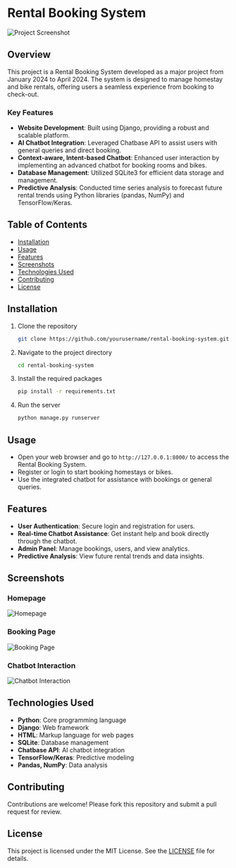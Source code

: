 # Rental Booking System

![Project Screenshot](path/to/your/screenshot.png)

## Overview

This project is a Rental Booking System developed as a major project from January 2024 to April 2024. The system is designed to manage homestay and bike rentals, offering users a seamless experience from booking to check-out. 

### Key Features
- **Website Development**: Built using Django, providing a robust and scalable platform.
- **AI Chatbot Integration**: Leveraged Chatbase API to assist users with general queries and direct booking.
- **Context-aware, Intent-based Chatbot**: Enhanced user interaction by implementing an advanced chatbot for booking rooms and bikes.
- **Database Management**: Utilized SQLite3 for efficient data storage and management.
- **Predictive Analysis**: Conducted time series analysis to forecast future rental trends using Python libraries (pandas, NumPy) and TensorFlow/Keras.

## Table of Contents
- [Installation](#installation)
- [Usage](#usage)
- [Features](#features)
- [Screenshots](#screenshots)
- [Technologies Used](#technologies-used)
- [Contributing](#contributing)
- [License](#license)

## Installation

1. Clone the repository
    ```sh
    git clone https://github.com/yourusername/rental-booking-system.git
    ```
2. Navigate to the project directory
    ```sh
    cd rental-booking-system
    ```
3. Install the required packages
    ```sh
    pip install -r requirements.txt
    ```
4. Run the server
    ```sh
    python manage.py runserver
    ```

## Usage

- Open your web browser and go to `http://127.0.0.1:8000/` to access the Rental Booking System.
- Register or login to start booking homestays or bikes.
- Use the integrated chatbot for assistance with bookings or general queries.

## Features

- **User Authentication**: Secure login and registration for users.
- **Real-time Chatbot Assistance**: Get instant help and book directly through the chatbot.
- **Admin Panel**: Manage bookings, users, and view analytics.
- **Predictive Analysis**: View future rental trends and data insights.

## Screenshots

### Homepage
![Homepage](path/to/your/homepage_screenshot.png)

### Booking Page
![Booking Page](path/to/your/booking_page_screenshot.png)

### Chatbot Interaction
![Chatbot Interaction](path/to/your/chatbot_screenshot.png)

## Technologies Used

- **Python**: Core programming language
- **Django**: Web framework
- **HTML**: Markup language for web pages
- **SQLite**: Database management
- **Chatbase API**: AI chatbot integration
- **TensorFlow/Keras**: Predictive modeling
- **Pandas, NumPy**: Data analysis

## Contributing

Contributions are welcome! Please fork this repository and submit a pull request for review.

## License

This project is licensed under the MIT License. See the [LICENSE](LICENSE) file for details.

